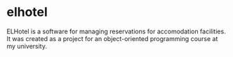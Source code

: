 # elhotel

ELHotel is a software for managing reservations for accomodation facilities. It was created as a project for an object-oriented programming course at my university.
